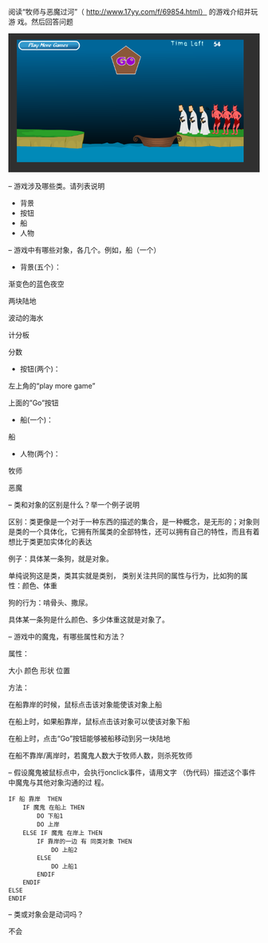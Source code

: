 阅读“牧师与恶魔过河”（ http://www.17yy.com/f/69854.html）
的游戏介绍并玩游 戏。然后回答问题

![](images/fullscreen[1].png)

– 游戏涉及哪些类。请列表说明 

* 背景
* 按钮
* 船
* 人物

– 游戏中有哪些对象，各几个。例如，船（一个） 

* 背景(五个）： 

渐变色的蓝色夜空

两块陆地

波动的海水

计分板

分数
* 按钮(两个)： 

左上角的“play more game”

上面的”Go”按钮
* 船(一个)： 

船
* 人物(两个)： 

牧师

恶魔

– 类和对象的区别是什么？举一个例子说明 

区别：类更像是一个对于一种东西的描述的集合，是一种概念，是无形的；对象则是类的一个具体化，它拥有所属类的全部特性，还可以拥有自己的特性，而且有着想比于类更加实体化的表达

例子：具体某一条狗，就是对象。

单纯说狗这是类，类其实就是类别， 类别关注共同的属性与行为，比如狗的属性：颜色、体重

狗的行为：啃骨头、撒尿。

具体某一条狗是什么颜色、多少体重这就是对象了。

– 游戏中的魔鬼，有哪些属性和方法？ 

属性：

大小
颜色
形状
位置

方法：

在船靠岸的时候，鼠标点击该对象能使该对象上船

在船上时，如果船靠岸，鼠标点击该对象可以使该对象下船

在船上时，点击“Go”按钮能够被船移动到另一块陆地

在船不靠岸/离岸时，若魔鬼人数大于牧师人数，则杀死牧师

– 假设魔鬼被鼠标点中，会执行onclick事件，请用文字 （伪代码）描述这个事件中魔鬼与其他对象沟通的过 程。 

```
IF 船 靠岸  THEN
    IF 魔鬼 在船上 THEN
        DO 下船1
        DO 上岸
    ELSE IF 魔鬼 在岸上 THEN
        IF 靠岸的一边 有 同类对象 THEN
            DO 上船2
        ELSE
            DO 上船1
        ENDIF
    ENDIF
ELSE
ENDIF
```

– 类或对象会是动词吗？

不会
